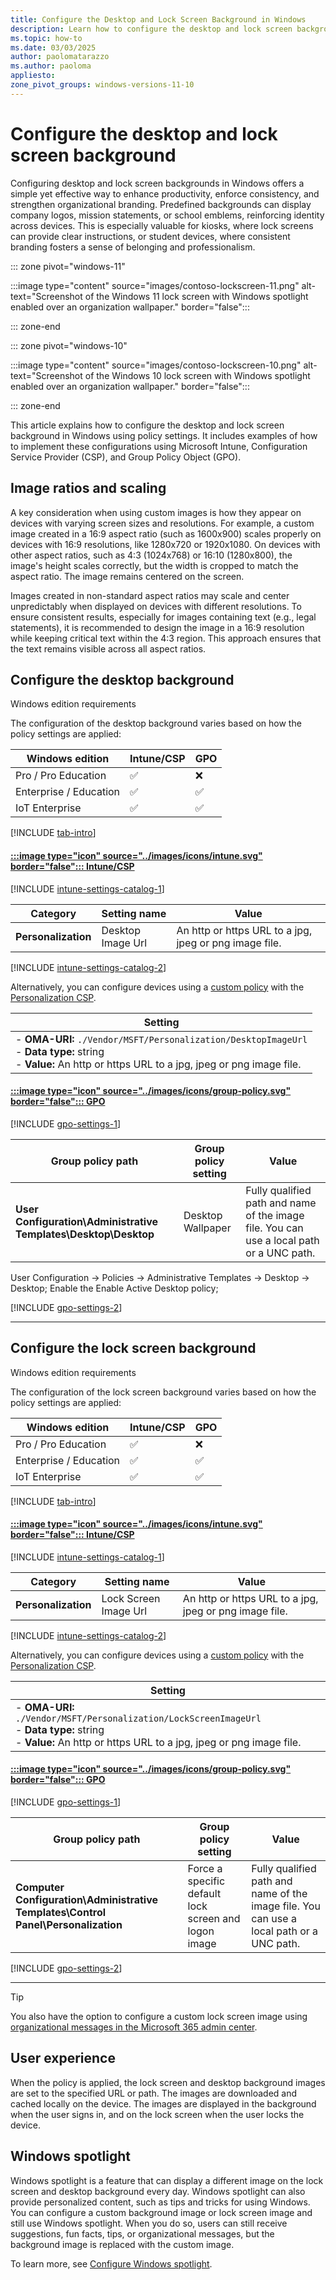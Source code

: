 ```yaml
---
title: Configure the Desktop and Lock Screen Background in Windows
description: Learn how to configure the desktop and lock screen background in Windows using policy settings, including Intune, CSP and GPO.
ms.topic: how-to
ms.date: 03/03/2025
author: paolomatarazzo
ms.author: paoloma
appliesto:
zone_pivot_groups: windows-versions-11-10
---
```


# Configure the desktop and lock screen background

Configuring desktop and lock screen backgrounds in Windows offers a simple yet effective way to enhance productivity, enforce consistency, and strengthen organizational branding. Predefined backgrounds can display company logos, mission statements, or school emblems, reinforcing identity across devices. This is especially valuable for kiosks, where lock screens can provide clear instructions, or student devices, where consistent branding fosters a sense of belonging and professionalism.

::: zone pivot="windows-11"

:::image type="content" source="images/contoso-lockscreen-11.png" alt-text="Screenshot of the Windows 11 lock screen with Windows spotlight enabled over an organization wallpaper." border="false":::

::: zone-end

::: zone pivot="windows-10"

:::image type="content" source="images/contoso-lockscreen-10.png" alt-text="Screenshot of the Windows 10 lock screen with Windows spotlight enabled over an organization wallpaper." border="false":::

::: zone-end

This article explains how to configure the desktop and lock screen background in Windows using policy settings. It includes examples of how to implement these configurations using Microsoft Intune, Configuration Service Provider (CSP), and Group Policy Object (GPO).

## Image ratios and scaling

A key consideration when using custom images is how they appear on devices with varying screen sizes and resolutions. For example, a custom image created in a 16:9 aspect ratio (such as 1600x900) scales properly on devices with 16:9 resolutions, like 1280x720 or 1920x1080. On devices with other aspect ratios, such as 4:3 (1024x768) or 16:10 (1280x800), the image's height scales correctly, but the width is cropped to match the aspect ratio. The image remains centered on the screen.

Images created in non-standard aspect ratios may scale and center unpredictably when displayed on devices with different resolutions. To ensure consistent results, especially for images containing text (e.g., legal statements), it is recommended to design the image in a 16:9 resolution while keeping critical text within the 4:3 region. This approach ensures that the text remains visible across all aspect ratios.

## Configure the desktop background

Windows edition requirements

The configuration of the desktop background varies based on how the policy settings are applied:

| Windows edition | Intune/CSP | GPO |
|-|-|-|
|Pro / Pro Education|✅|❌|
|Enterprise / Education|✅|✅|
|IoT Enterprise|✅|✅|

[!INCLUDE [tab-intro](../../../includes/configure/tab-intro.md)]

#### [:::image type="icon" source="../images/icons/intune.svg" border="false"::: **Intune/CSP**](#tab/intune)

[!INCLUDE [intune-settings-catalog-1](../../../includes/configure/intune-settings-catalog-1.md)]

| Category | Setting name | Value |
|--|--|--|
| **Personalization** | Desktop Image Url | An http or https URL to a jpg, jpeg or png image file. |

[!INCLUDE [intune-settings-catalog-2](../../../includes/configure/intune-settings-catalog-2.md)]

Alternatively, you can configure devices using a [custom policy][INT-1] with the [Personalization CSP][CSP-1].

| Setting |
|--------|
| - **OMA-URI:** `./Vendor/MSFT/Personalization/DesktopImageUrl`<br>- **Data type:** string <br>- **Value:** An http or https URL to a jpg, jpeg or png image file. |

#### [:::image type="icon" source="../images/icons/group-policy.svg" border="false"::: **GPO**](#tab/gpo)

[!INCLUDE [gpo-settings-1](../../../includes/configure/gpo-settings-1.md)]

| Group policy path | Group policy setting | Value |
| - | - | - |
| **User Configuration\Administrative Templates\Desktop\Desktop** |Desktop Wallpaper | Fully qualified path and name of the image file. You can use a local path or a UNC path. |

 User Configuration -> Policies -> Administrative Templates -> Desktop -> Desktop;
Enable the Enable Active Desktop policy;

[!INCLUDE [gpo-settings-2](../../../includes/configure/gpo-settings-2.md)]

---

## Configure the lock screen background

Windows edition requirements

The configuration of the lock screen background varies based on how the policy settings are applied:

| Windows edition | Intune/CSP | GPO |
|-|-|-|
|Pro / Pro Education|✅|❌|
|Enterprise / Education|✅|✅|
|IoT Enterprise|✅|✅|

[!INCLUDE [tab-intro](../../../includes/configure/tab-intro.md)]

#### [:::image type="icon" source="../images/icons/intune.svg" border="false"::: **Intune/CSP**](#tab/intune)

[!INCLUDE [intune-settings-catalog-1](../../../includes/configure/intune-settings-catalog-1.md)]

| Category | Setting name | Value |
|--|--|--|
| **Personalization** | Lock Screen Image Url| An http or https URL to a jpg, jpeg or png image file. |

[!INCLUDE [intune-settings-catalog-2](../../../includes/configure/intune-settings-catalog-2.md)]

Alternatively, you can configure devices using a [custom policy][INT-1] with the [Personalization CSP][CSP-1].

| Setting |
|--------|
| - **OMA-URI:** `./Vendor/MSFT/Personalization/LockScreenImageUrl`<br>- **Data type:** string <br>- **Value:** An http or https URL to a jpg, jpeg or png image file.|

#### [:::image type="icon" source="../images/icons/group-policy.svg" border="false"::: **GPO**](#tab/gpo)

[!INCLUDE [gpo-settings-1](../../../includes/configure/gpo-settings-1.md)]

| Group policy path | Group policy setting | Value |
| - | - | - |
| **Computer Configuration\Administrative Templates\Control Panel\Personalization** | Force a specific default lock screen and logon image | Fully qualified path and name of the image file. You can use a local path or a UNC path.|

[!INCLUDE [gpo-settings-2](../../../includes/configure/gpo-settings-2.md)]

---

> [!TIP]
> You also have the option to configure a custom lock screen image using [organizational messages in the Microsoft 365 admin center][M365-1].

## User experience

When the policy is applied, the lock screen and desktop background images are set to the specified URL or path. The images are downloaded and cached locally on the device. The images are displayed in the background when the user signs in, and on the lock screen when the user locks the device.

## Windows spotlight

Windows spotlight is a feature that can display a different image on the lock screen and desktop background every day. Windows spotlight can also provide personalized content, such as tips and tricks for using Windows. You can configure a custom background image or lock screen image and still use Windows spotlight. When you do so, users can still receive suggestions, fun facts, tips, or organizational messages, but the background image is replaced with the custom image.

To learn more, see [Configure Windows spotlight](../windows-spotlight/index.md).

<!--links-->

[CSP-1]: /windows/client-management/mdm/personalization-csp
[M365-1]: /microsoft-365/admin/misc/organizational-messages-microsoft-365?view=o365-worldwide
[INT-1]: /mem/intune/configuration/settings-catalog
